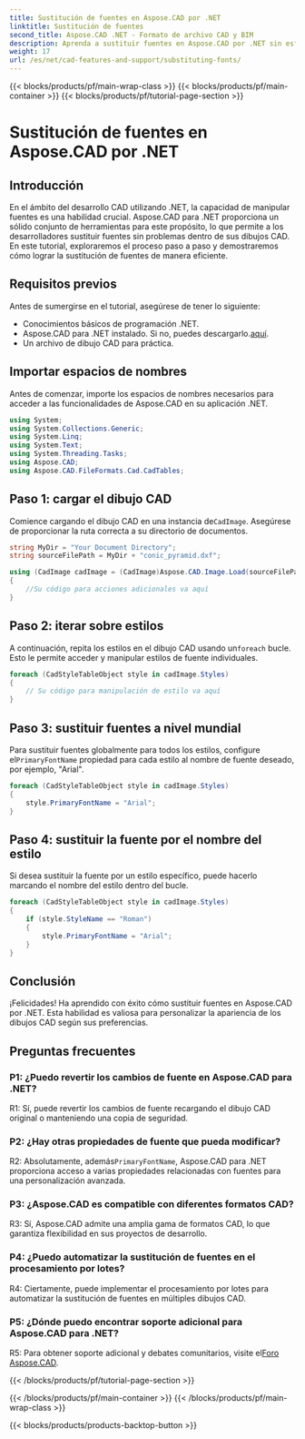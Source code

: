 ```yaml
---
title: Sustitución de fuentes en Aspose.CAD por .NET
linktitle: Sustitución de fuentes
second_title: Aspose.CAD .NET - Formato de archivo CAD y BIM
description: Aprenda a sustituir fuentes en Aspose.CAD por .NET sin esfuerzo. Siga nuestra guía paso a paso para personalizar fuentes de manera eficiente en sus dibujos CAD.
weight: 17
url: /es/net/cad-features-and-support/substituting-fonts/
---
```


{{< blocks/products/pf/main-wrap-class >}}
{{< blocks/products/pf/main-container >}}
{{< blocks/products/pf/tutorial-page-section >}}

# Sustitución de fuentes en Aspose.CAD por .NET

## Introducción

En el ámbito del desarrollo CAD utilizando .NET, la capacidad de manipular fuentes es una habilidad crucial. Aspose.CAD para .NET proporciona un sólido conjunto de herramientas para este propósito, lo que permite a los desarrolladores sustituir fuentes sin problemas dentro de sus dibujos CAD. En este tutorial, exploraremos el proceso paso a paso y demostraremos cómo lograr la sustitución de fuentes de manera eficiente.

## Requisitos previos

Antes de sumergirse en el tutorial, asegúrese de tener lo siguiente:

- Conocimientos básicos de programación .NET.
-  Aspose.CAD para .NET instalado. Si no, puedes descargarlo.[aquí](https://releases.aspose.com/cad/net/).
- Un archivo de dibujo CAD para práctica.

## Importar espacios de nombres

Antes de comenzar, importe los espacios de nombres necesarios para acceder a las funcionalidades de Aspose.CAD en su aplicación .NET.

```csharp
using System;
using System.Collections.Generic;
using System.Linq;
using System.Text;
using System.Threading.Tasks;
using Aspose.CAD;
using Aspose.CAD.FileFormats.Cad.CadTables;
```

## Paso 1: cargar el dibujo CAD

 Comience cargando el dibujo CAD en una instancia de`CadImage`. Asegúrese de proporcionar la ruta correcta a su directorio de documentos.

```csharp
string MyDir = "Your Document Directory";
string sourceFilePath = MyDir + "conic_pyramid.dxf";

using (CadImage cadImage = (CadImage)Aspose.CAD.Image.Load(sourceFilePath))
{
    //Su código para acciones adicionales va aquí
}
```

## Paso 2: iterar sobre estilos

 A continuación, repita los estilos en el dibujo CAD usando un`foreach` bucle. Esto le permite acceder y manipular estilos de fuente individuales.

```csharp
foreach (CadStyleTableObject style in cadImage.Styles)
{
    // Su código para manipulación de estilo va aquí
}
```

## Paso 3: sustituir fuentes a nivel mundial

 Para sustituir fuentes globalmente para todos los estilos, configure el`PrimaryFontName` propiedad para cada estilo al nombre de fuente deseado, por ejemplo, "Arial".

```csharp
foreach (CadStyleTableObject style in cadImage.Styles)
{
    style.PrimaryFontName = "Arial";
}
```

## Paso 4: sustituir la fuente por el nombre del estilo

Si desea sustituir la fuente por un estilo específico, puede hacerlo marcando el nombre del estilo dentro del bucle.

```csharp
foreach (CadStyleTableObject style in cadImage.Styles)
{
    if (style.StyleName == "Roman")
    {
        style.PrimaryFontName = "Arial";
    }
}
```

## Conclusión

¡Felicidades! Ha aprendido con éxito cómo sustituir fuentes en Aspose.CAD por .NET. Esta habilidad es valiosa para personalizar la apariencia de los dibujos CAD según sus preferencias.

## Preguntas frecuentes

### P1: ¿Puedo revertir los cambios de fuente en Aspose.CAD para .NET?

R1: Sí, puede revertir los cambios de fuente recargando el dibujo CAD original o manteniendo una copia de seguridad.

### P2: ¿Hay otras propiedades de fuente que pueda modificar?

R2: Absolutamente, además`PrimaryFontName`, Aspose.CAD para .NET proporciona acceso a varias propiedades relacionadas con fuentes para una personalización avanzada.

### P3: ¿Aspose.CAD es compatible con diferentes formatos CAD?

R3: Sí, Aspose.CAD admite una amplia gama de formatos CAD, lo que garantiza flexibilidad en sus proyectos de desarrollo.

### P4: ¿Puedo automatizar la sustitución de fuentes en el procesamiento por lotes?

R4: Ciertamente, puede implementar el procesamiento por lotes para automatizar la sustitución de fuentes en múltiples dibujos CAD.

### P5: ¿Dónde puedo encontrar soporte adicional para Aspose.CAD para .NET?

 R5: Para obtener soporte adicional y debates comunitarios, visite el[Foro Aspose.CAD](https://forum.aspose.com/c/cad/19).


{{< /blocks/products/pf/tutorial-page-section >}}

{{< /blocks/products/pf/main-container >}}
{{< /blocks/products/pf/main-wrap-class >}}

{{< blocks/products/products-backtop-button >}}
